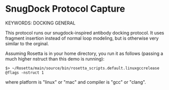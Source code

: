 SnugDock Protocol Capture
=========================

KEYWORDS: DOCKING GENERAL

This protocol runs our snugdock-inspired antibody docking protocol. It uses 
fragment insertion instead of normal loop modeling, but is otherwise very 
similar to the orginal.

Assuming Rosetta is in your home directory, you run it as follows (passing a much higher nstruct than this demo is running):

    $> ~/Rosetta/main/source/bin/rosetta_scripts.default.linuxgccrelease @flags -nstruct 1

where platform is "linux" or "mac" and compiler is "gcc" or "clang".
